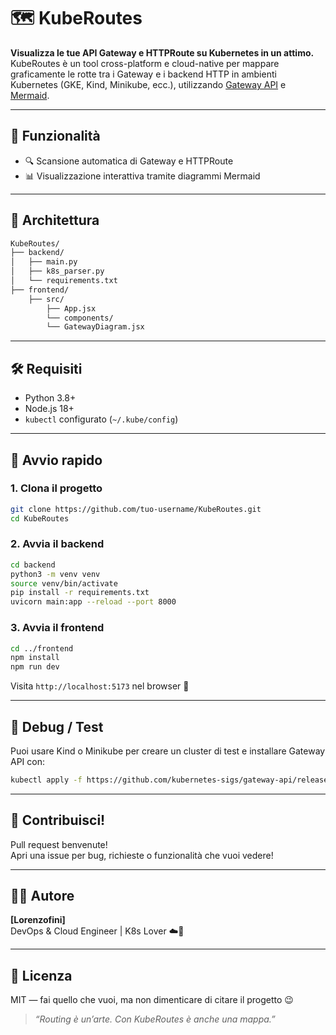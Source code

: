 # 🗺️ KubeRoutes

**Visualizza le tue API Gateway e HTTPRoute su Kubernetes in un attimo.**  
KubeRoutes è un tool cross-platform e cloud-native per mappare graficamente le rotte tra i Gateway e i backend HTTP in ambienti Kubernetes (GKE, Kind, Minikube, ecc.), utilizzando [Gateway API](https://gateway-api.sigs.k8s.io/) e [Mermaid](https://mermaid.js.org/).

---

## 🚀 Funzionalità

- 🔍 Scansione automatica di Gateway e HTTPRoute
- 📊 Visualizzazione interattiva tramite diagrammi Mermaid
---

## 🧠 Architettura

```bash
KubeRoutes/
├── backend/      
│   ├── main.py
│   ├── k8s_parser.py
│   └── requirements.txt
├── frontend/      
    ├── src/
        ├── App.jsx
        └── components/
        └── GatewayDiagram.jsx

```

---

## 🛠️ Requisiti

- Python 3.8+
- Node.js 18+
- `kubectl` configurato (`~/.kube/config`)

---

## 🧪 Avvio rapido

### 1. Clona il progetto
```bash
git clone https://github.com/tuo-username/KubeRoutes.git
cd KubeRoutes
```

### 2. Avvia il backend

```bash
cd backend
python3 -m venv venv
source venv/bin/activate
pip install -r requirements.txt
uvicorn main:app --reload --port 8000
```

### 3. Avvia il frontend

```bash
cd ../frontend
npm install
npm run dev
```

Visita `http://localhost:5173` nel browser 🎉

---

## 🧰 Debug / Test

Puoi usare Kind o Minikube per creare un cluster di test e installare Gateway API con:

```bash
kubectl apply -f https://github.com/kubernetes-sigs/gateway-api/releases/latest/download/standard-install.yaml
```

---

## 🙌 Contribuisci!

Pull request benvenute!  
Apri una issue per bug, richieste o funzionalità che vuoi vedere!

---

## 🧑‍💻 Autore

**[Lorenzofini]**  
DevOps & Cloud Engineer | K8s Lover ☁️🐳

---

## 📄 Licenza

MIT — fai quello che vuoi, ma non dimenticare di citare il progetto 😉

> _“Routing è un’arte. Con KubeRoutes è anche una mappa.”_

